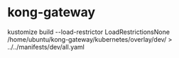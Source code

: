 # kong-gateway

kustomize build --load-restrictor LoadRestrictionsNone /home/ubuntu/kong-gateway/kubernetes/overlay/dev/ > ../../manifests/dev/all.yaml